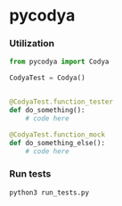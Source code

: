 # pycodya


### Utilization

```python
from pycodya import Codya

CodyaTest = Codya()


@CodyaTest.function_tester
def do_something():
    # code here

@CodyaTest.function_mock
def do_something_else():
    # code here

```

### Run tests
```sh
python3 run_tests.py
```



